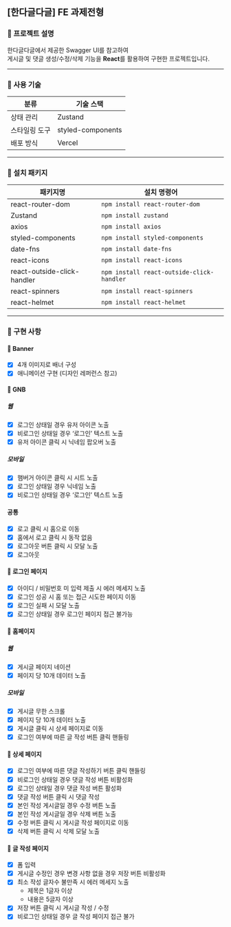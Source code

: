 ## [한다글다글] FE 과제전형

### **📍 프로젝트 설명**
한다글다글에서 제공한 Swagger UI를 참고하여<br />
게시글 및 댓글 생성/수정/삭제 기능을 **React**를 활용하여 구현한 프로젝트입니다.

---

### **📍 사용 기술**

| 분류                      | 기술 스택                       | 
| --------------------------| ------------------------------ |
| 상태 관리                  | Zustand                        |
| 스타일링 도구              | styled-components              |
| 배포 방식                  | Vercel                         |

---

### **📍 설치 패키지**

| 패키지명                       | 설치 명령어                                 | 
| -----------------------------  | ------------------------------------------- |
| react-router-dom               | `npm install react-router-dom`              |
| Zustand                        | `npm install zustand`                       |
| axios                          | `npm install axios`                         |
| styled-components              | `npm install styled-components`             |
| date-fns                       | `npm install date-fns`                      |
| react-icons                    | `npm install react-icons`                   |
| react-outside-click-handler    | `npm install react-outside-click-handler`   |
| react-spinners                 | `npm install react-spinners`                |
| react-helmet                   | `npm install react-helmet`                |

---

### **📍 구현 사항**

#### 📁 Banner

- [x] 4개 이미지로 배너 구성
- [x] 애니메이션 구현 (디자인 레퍼런스 참고)

#### 📁 GNB

##### 웹
- [x] 로그인 상태일 경우 유저 아이콘 노출
- [x] 비로그인 상태일 경우 ‘로그인’ 텍스트 노출
- [x] 유저 아이콘 클릭 시 닉네임 팝오버 노출

##### 모바일
- [x] 햄버거 아이콘 클릭 시 시트 노출
- [x] 로그인 상태일 경우 닉네임 노출
- [x] 비로그인 상태일 경우 ‘로그인’ 텍스트 노출

#### 공통
- [x] 로고 클릭 시 홈으로 이동
- [x] 홈에서 로고 클릭 시 동작 없음
- [x] 로그아웃 버튼 클릭 시 모달 노출
- [x] 로그아웃

#### 📁 로그인 페이지

- [x] 아이디 / 비밀번호 미 입력 제출 시 에러 메세지 노출
- [x] 로그인 성공 시 홈 또는 접근 시도한 페이지 이동
- [x] 로그인 실패 시 모달 노출
- [x] 로그인 상태일 경우 로그인 페이지 접근 불가능

#### 📁 홈페이지

##### 웹
- [x] 게시글 페이지 네이션
- [x] 페이지 당 10개 데이터 노출

##### 모바일
- [x] 게시글 무한 스크롤
- [x] 페이지 당 10개 데이터 노출
- [x] 게시글 클릭 시 상세 페이지로 이동
- [x] 로그인 여부에 따른 글 작성 버튼 클릭 핸들링

#### 📁 상세 페이지

- [x] 로그인 여부에 따른 댓글 작성하기 버튼 클릭 핸들링
- [x] 비로그인 상태일 경우 댓글 작성 버튼 비활성화
- [x] 로그인 상태일 경우 댓글 작성 버튼 활성화
- [x] 댓글 작성 버튼 클릭 시 댓글 작성
- [x] 본인 작성 게시글일 경우 수정 버튼 노출
- [x] 본인 작성 게시글일 경우 삭제 버튼 노출
- [x] 수정 버튼 클릭 시 게시글 작성 페이지로 이동
- [x] 삭제 버튼 클릭 시 삭제 모달 노출

#### 📁 글 작성 페이지

- [x] 폼 입력
- [x] 게시글 수정인 경우 변경 사항 없을 경우 저장 버튼 비활성화
- [x] 최소 작성 글자수 불만족 시 에러 메세지 노출
  - 제목은 1글자 이상
  - 내용은 5글자 이상
- [x] 저장 버튼 클릭 시 게시글 작성 / 수정
- [x] 비로그인 상태일 경우 글 작성 페이지 접근 불가
